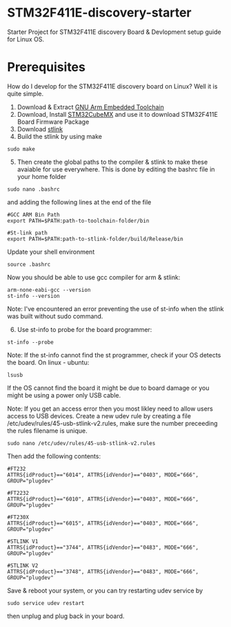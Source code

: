 # STM32F411E-discovery-starter

Starter Project for STM32F411E discovery Board & Devlopment setup guide for Linux OS.

# Prerequisites

How do I develop for the STM32F411E discovery board on Linux? Well it is quite simple. 

1. Download & Extract [GNU Arm Embedded Toolchain](https://developer.arm.com/tools-and-software/open-source-software/developer-tools/gnu-toolchain/gnu-rm/downloads)
2. Download, Install [STM32CubeMX](https://www.st.com/en/development-tools/stm32cubemx.html) and use it to download STM32F411E Board Firmware Package 
3. Download [stlink](https://github.com/stlink-org/stlink)
4. Build the stlink by using make
```
sudo make
```
5. Then create the global paths to the compiler & stlink to make these avaiable for use everywhere. This is done by editing the bashrc file in your home folder
```
sudo nano .bashrc
```
and adding the following lines at the end of the file
```
#GCC ARM Bin Path
export PATH=$PATH:path-to-toolchain-folder/bin

#St-link path
export PATH=$PATH:path-to-stlink-folder/build/Release/bin
```
Update your shell environment
```
source .bashrc
```
Now you should be able to use gcc compiler for arm & stlink:
```
arm-none-eabi-gcc --version
st-info --version
```
Note: I've encountered an error preventing the use of st-info when the stlink was built without sudo command.

6. Use st-info to probe for the board programmer:
```
st-info --probe
```
Note: If the st-info cannot find the st programmer, check if your OS detects the board.
On linux - ubuntu:
```
lsusb
```
If the OS cannot find the board it might be due to board damage or you might be using a power only USB cable.

Note: If you get an access error then you most likley need to allow users access to USB devices. Create a new udev rule by creating a file /etc/udev/rules/45-usb-stlink-v2.rules, make sure the number preceeding the rules filename is unique. 
```
sudo nano /etc/udev/rules/45-usb-stlink-v2.rules
```
Then add the following contents: 
```
#FT232
ATTRS{idProduct}=="6014", ATTRS{idVendor}=="0403", MODE="666", GROUP="plugdev"

#FT2232
ATTRS{idProduct}=="6010", ATTRS{idVendor}=="0403", MODE="666", GROUP="plugdev"

#FT230X
ATTRS{idProduct}=="6015", ATTRS{idVendor}=="0403", MODE="666", GROUP="plugdev"

#STLINK V1
ATTRS{idProduct}=="3744", ATTRS{idVendor}=="0483", MODE="666", GROUP="plugdev"

#STLINK V2
ATTRS{idProduct}=="3748", ATTRS{idVendor}=="0483", MODE="666", GROUP="plugdev"
```
Save & reboot your system, or you can try restarting udev service by

```
sudo service udev restart
```
then unplug and plug back in your board.
